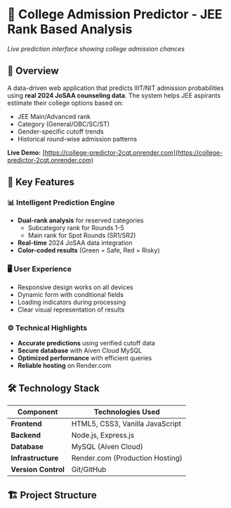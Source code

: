 # 🎯 College Admission Predictor - JEE Rank Based Analysis

*Live prediction interface showing college admission chances*

## 🌟 Overview

A data-driven web application that predicts IIIT/NIT admission probabilities using **real 2024 JoSAA counseling data**. The system helps JEE aspirants estimate their college options based on:

- JEE Main/Advanced rank
- Category (General/OBC/SC/ST)
- Gender-specific cutoff trends
- Historical round-wise admission patterns

**Live Demo:** [https://college-predictor-2cqt.onrender.com](https://college-predictor-2cqt.onrender.com)

## 🚀 Key Features

### 📊 Intelligent Prediction Engine
- **Dual-rank analysis** for reserved categories
  - Subcategory rank for Rounds 1-5
  - Main rank for Spot Rounds (SR1/SR2)
- **Real-time** 2024 JoSAA data integration
- **Color-coded results** (Green = Safe, Red = Risky)

### 🖥️ User Experience
- Responsive design works on all devices
- Dynamic form with conditional fields
- Loading indicators during processing
- Clear visual representation of results

### ⚙️ Technical Highlights
- **Accurate predictions** using verified cutoff data
- **Secure database** with Aiven Cloud MySQL
- **Optimized performance** with efficient queries
- **Reliable hosting** on Render.com

## 🛠️ Technology Stack

| Component          | Technologies Used                     |
|--------------------|---------------------------------------|
| **Frontend**       | HTML5, CSS3, Vanilla JavaScript       |
| **Backend**        | Node.js, Express.js                   |
| **Database**       | MySQL (Aiven Cloud)                   |
| **Infrastructure** | Render.com (Production Hosting)       |
| **Version Control**| Git/GitHub                            |

## 🏗️ Project Structure

